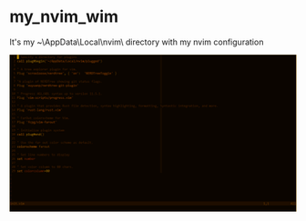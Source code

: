 # my_nvim_wim
It's my ~\AppData\Local\nvim\ directory with my nvim configuration

![Alt text](plug-vim-screen.png?raw=true "my init.vim")
